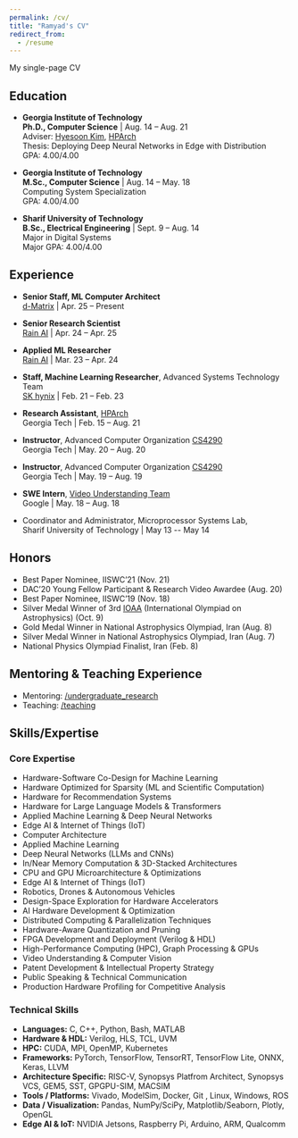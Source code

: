 ```yaml
---
permalink: /cv/
title: "Ramyad's CV"
redirect_from:
  - /resume
---
```

My single-page CV

## Education
* __Georgia Institute of Technology__  
  __Ph.D., Computer Science__ | Aug. 14 – Aug. 21  
  Adviser: [Hyesoon Kim](https://www.cc.gatech.edu/~hyesoon/), [HPArch](http://hparch.gatech.edu/)  
  Thesis: Deploying Deep Neural Networks in Edge with Distribution  
  GPA: 4.00/4.00  

* __Georgia Institute of Technology__  
  __M.Sc., Computer Science__ | Aug. 14 – May. 18  
  Computing System Specialization  
  GPA: 4.00/4.00  

* __Sharif University of Technology__  
  __B.Sc., Electrical Engineering__ | Sept. 9 – Aug. 14  
  Major in Digital Systems  
  Major GPA: 4.00/4.00  


## Experience
  * __Senior Staff, ML Computer Architect__  
    [d-Matrix](https://www.d-matrix.ai/) |  Apr. 25 – Present

  * __Senior Research Scientist__  
    [Rain AI](https://rain.ai/) |  Apr. 24 – Apr. 25

  * __Applied ML Researcher__  
    [Rain AI](https://rain.ai/) |  Mar. 23 – Apr. 24

  * __Staff, Machine Learning Researcher__, Advanced Systems Technology Team  
    [SK hynix](https://www.skhynix.com/) |  Feb. 21 – Feb. 23

  * __Research Assistant__, [HPArch](http://hparch.gatech.edu/)  
    Georgia Tech |  Feb. 15 – Aug. 21

  * __Instructor__, Advanced Computer Organization [CS4290](http://hparch.gatech.edu/courses/summer20/cs4290/)  
    Georgia Tech | May. 20 – Aug. 20

  * __Instructor__, Advanced Computer Organization [CS4290](http://hparch.gatech.edu/courses/summer19/cs4290/)  
    Georgia Tech | May. 19 – Aug. 19

  * __SWE Intern__, [Video Understanding Team](https://research.google.com/youtube8m/)  
    Google | May. 18 – Aug. 18

  * Coordinator and Administrator, Microprocessor Systems Lab,  
    Sharif University of Technology | May 13 -- May 14


## Honors
  * Best Paper Nominee, IISWC’21 (Nov. 21)
  * DAC’20 Young Fellow Participant & Research Video Awardee (Aug. 20)
  * Best Paper Nominee, IISWC’19 (Nov. 18)
  * Silver Medal Winner of 3rd [IOAA](https://en.wikipedia.org/wiki/International_Olympiad_on_Astronomy_and_Astrophysics) (International Olympiad on Astrophysics) (Oct. 9)
  * Gold Medal Winner in National Astrophysics Olympiad, Iran (Aug. 8)
  * Silver Medal Winner in National Astrophysics Olympiad, Iran (Aug. 7)
  * National Physics Olympiad Finalist, Iran (Feb. 8)

## Mentoring & Teaching Experience
  * Mentoring: [/undergraduate_research](https://ramyadhadidi.github.io/portfolio/)
  * Teaching: [/teaching](https://ramyadhadidi.github.io/portfolio/)

## Skills/Expertise

### Core Expertise
- Hardware-Software Co-Design for Machine Learning
- Hardware Optimized for Sparsity (ML and Scientific Computation)
- Hardware for Recommendation Systems
- Hardware for Large Language Models & Transformers
- Applied Machine Learning & Deep Neural Networks
- Edge AI & Internet of Things (IoT)
- Computer Architecture
- Applied Machine Learning
- Deep Neural Networks (LLMs and CNNs)
- In/Near Memory Computation & 3D-Stacked Architectures
- CPU and GPU Microarchitecture & Optimizations
- Edge AI & Internet of Things (IoT)
- Robotics, Drones & Autonomous Vehicles
- Design-Space Exploration for Hardware Accelerators
- AI Hardware Development & Optimization
- Distributed Computing & Parallelization Techniques
- Hardware-Aware Quantization and Pruning
- FPGA Development and Deployment (Verilog & HDL)
- High-Performance Computing (HPC), Graph Processing & GPUs
- Video Understanding & Computer Vision
- Patent Development & Intellectual Property Strategy
- Public Speaking & Technical Communication
- Production Hardware Profiling for Competitive Analysis

### Technical Skills
- **Languages:** C, C++, Python, Bash, MATLAB
- **Hardware & HDL:** Verilog, HLS, TCL, UVM
- **HPC:** CUDA, MPI, OpenMP, Kubernetes
- **Frameworks:** PyTorch, TensorFlow, TensorRT, TensorFlow Lite, ONNX, Keras, LLVM
- **Architecture Specific:** RISC-V, Synopsys Platfrom Architect, Synopsys VCS, GEM5, SST, GPGPU-SIM, MACSIM
- **Tools / Platforms:** Vivado, ModelSim, Docker, Git , Linux, Windows, ROS
- **Data / Visualization:** Pandas, NumPy/SciPy, Matplotlib/Seaborn, Plotly, OpenGL
- **Edge AI & IoT:** NVIDIA Jetsons, Raspberry Pi, Arduino, ARM, Qualcomm

